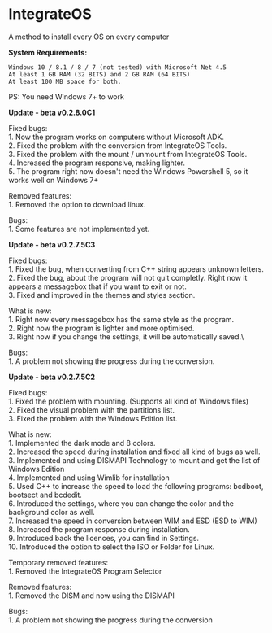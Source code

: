 # IntegrateOS
A method to install every OS on every computer

<b> System Requirements: </b>

 	Windows 10 / 8.1 / 8 / 7 (not tested) with Microsoft Net 4.5
 	At least 1 GB RAM (32 BITS) and 2 GB RAM (64 BITS)
 	At least 100 MB space for both.
        
 PS: You need Windows 7+ to work 
 
 <b>Update - beta v0.2.8.0C1</b>
 
 Fixed bugs:\
      1. Now the program works on computers without Microsoft ADK.\
      2. Fixed the problem with the conversion from IntegrateOS Tools.\
      3. Fixed the problem with the mount / unmount from IntegrateOS Tools.\
      4. Increased the program responsive, making lighter.\
      5. The program right now doesn't need the Windows Powershell 5, so it works well on Windows 7+
      
     
 Removed features:\
      1. Removed the option to download linux. 
      
      
 Bugs:\
     1. Some features are not implemented yet.
     
    
 
 <b>Update - beta v0.2.7.5C3</b>
 
Fixed bugs:\
       1. Fixed the bug, when converting from C++ string appears unknown letters.\
       2. Fixed the bug, about the program will not quit completly. Right now it appears a messagebox that if you want to exit or not.\
       3. Fixed and improved in the themes and styles section.

What is new:\
       1. Right now every messagebox has the same style as the program.\
       2. Right now the program is lighter and more optimised.\
       3. Right now if you change the settings, it will be automatically saved.\
       
Bugs:\
      1. A problem not showing the progress during the conversion. 
 
 <b>Update - beta v0.2.7.5C2</b>

Fixed bugs:\
        1. Fixed the problem with mounting. (Supports all kind of Windows files)\
	2. Fixed the visual problem with the partitions list.\
	3. Fixed the problem with the Windows Edition list.
	
	

What is new:\
	1. Implemented the dark mode and 8 colors.\
	2. Increased the speed during installation and fixed all kind of bugs as well.\
	3. Implemented and using DISMAPI Technology to mount and get the list of Windows Edition\
	4. Implemented and using Wimlib for installation\
	5. Used C++ to increase the speed to load the following programs: bcdboot, bootsect and bcdedit.\
	6. Introduced the settings, where you can change the color and the background color as well.\
	7. Increased the speed in conversion between WIM and ESD (ESD to WIM)\
	8. Increased the program response during installation.\
	9. Introduced back the licences, you can find in Settings.\
	10. Introduced the option to select the ISO or Folder for Linux.
	

	

Temporary removed features:\
	1. Removed the IntegrateOS Program Selector
	
	
	

Removed features:\
        1. Removed the DISM and now using the DISMAPI
	
	
	
Bugs:\
       1. A problem not showing the progress during the conversion
       
